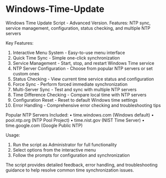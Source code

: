 # Windows-Time-Update
Windows Time Update Script - Advanced Version. Features: NTP sync, service management, configuration, status checking, and multiple NTP servers

Key Features:

1. Interactive Menu System - Easy-to-use menu interface
2. Quick Time Sync - Simple one-click synchronization
3. Service Management - Start, stop, and restart Windows Time service
4. NTP Server Configuration - Choose from popular NTP servers or set custom ones
5. Status Checking - View current time service status and configuration
6. Force Sync - Perform forced immediate synchronization
7. Multi-Server Sync - Test and sync with multiple NTP servers
8. Time Difference Checking - Compare local time with NTP servers
9. Configuration Reset - Reset to default Windows time settings
10. Error Handling - Comprehensive error checking and troubleshooting tips

Popular NTP Servers Included:
•  time.windows.com (Windows default)
•  pool.ntp.org (NTP Pool Project)
•  time.nist.gov (NIST Time Server)
•  time.google.com (Google Public NTP)

Usage:
1. Run the script as Administrator for full functionality
2. Select options from the interactive menu
3. Follow the prompts for configuration and synchronization

The script provides detailed feedback, error handling, and troubleshooting guidance to help resolve common time synchronization issues.
